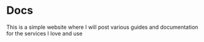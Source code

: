 # Docs

This is a simple website where I will post various guides and documentation for the services I love and use